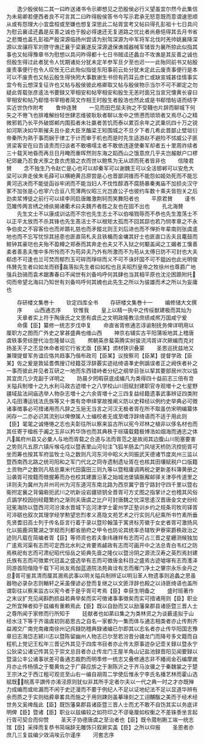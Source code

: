 <!-- { "loadSidebar": true } -->
　　逸少殷侯帖二其一曰昨送诸书令示卿想见之恐殷侯必行义望虽宜尔然今此集信为未易卿若便西者良不可言其二曰昨得殷侯答书今写示君承无怒意既而意谓速思顺从或有怨理大小宜盘桓或至嫌也想复深思此二帖胥宜考又帖曰得孔彭祖十七日具问为慰云襄迳还蠡是反善之诚也于殷必得速还无复道路之忧比者尚悬悒得其去月书省之悲慨也盖孔彭祖严殷深源临扬州尝请为别驾深源为中军将军北伐时羌帅姚襄降深源以龙骧将军刘啓守谯迁襄于梁襄遂反深源退保谯城器械军储皆为襄所掠此似指其事也又帖得豫章书为慰想以具问昨得都十七日书贼迳还蠡台不攻谯是其反善之诚也但殷生得过此者犹令人忧期诸处分犹未定羊参军旦夕至也迟一一此殆同前书又帖殷废责事便行也令人叹怅无已此殆似指徙东阳事前云处分犹未定此云废责事便行是本可以不废责也又帖云殷生得快罔大事数谢生书但有药耳云彦仁或缺宣城甚佳情事实宜今有云想深复征许也又帖与殷侯彼此格卿取又帖与殷侯物示当尔不可不卿定之勿疑此胥载张彦逺法书要録又宰相安和帖宰相安和殷生无恙时面兄当宣兄懐黄长睿曰宰相安和帖乃郗愔书宰相者简文作相王时殷生者殷浩也然此或是书郗愔帖语而结字实近世伪作附考
　　鲁仲连賛
　　一见而田巴屈夫驹之不受韈也片辞而聊城下何矢之不倦飞也排难解纷轻世肆志维彼耿耿者聊以发中之愤懑而琐琐者又焉尽心之精微邪若乃长平外破邯郸内围孤者未壮羸者苦饥而泰以累百余年之武乗坑四十万之锐如河斯决如华斯摧夫且仆妾大臣烹醢梁王矧围城之不旦夕下者几希此晋鄙止壁垣衍帝秦所为熟于事而娴于律工于计而审于机也而是时先生适游赵不避险不怵威公子匪贤梁客安在曰吾请责而归谈者不敢嗫嚅主者不敢依违遂使秦军却者五十里周祚续者三十载天地昏而再旦日月晻而重晖然则东海之蹈西山之饿意庶几乎夫岂赧献户口樛杞郊畿乃忍食犬豕之食衣虎狼之衣而世以鲍焦为无从颂而死者皆非也
　　信陵君賛
　　念不独生乃令赵亡是心也可以却秦军可以谢魏王可以全活邯郸可以安危大梁可以奔走侯朱毛薛可以横絶黄吕原尝是心也晋鄙洞锥而不能怨如姬効死而不能忘黄河迅决而不能徙函谷牢闭而不能当妇人不伐性醇酒不腐肠暴秦夷庙不加损炎汉守冢不加张是心也宰六合亘八荒薄两仪昭三光岂直公子也彼约车数十乘夫皆抱关之后劲卖浆博徒之前行可以续李同启唐雎激荆轲而笑舞阳者也
　　平原君賛
　　谨书范雎传两言绣之绮纨揭诸衢术曰夫魏齐者胜之友也在固不出也
　　孔北海賛
　　先生文士不以康成训诂而不宗也先生志士不以伯喈戮辱而不恭也先生澹荡士不以正平太放而不杀其锋也先生髙洁士不以根矩太孤而不回其踪也若乃悯孝章之不永争伯皮之不容客俭也而斧踬礼慈也而矛鏦北则王刘后进也而不惮折年辈南则张虞逺地也而不忘写忧悰其拯患也匪直简札夫且铁楯而金墉其好士也匪直口舌夫且鼍鼓而鲸钟其豪垲也夫殆不盈樽之郑泰而其奔走也夫又不入狱之何颙盖闻之工媚者工懻善柔者善恚夫惟中多所怜而不为苟异夫乃外有所激而不为苟从太傅日防不可封也大夫郗虑不可逢也兰可焚而郁烈玉可碎而琤琮而义不可不诛奸国不可不鉏凶也此光明俊伟賛先生者曰如龙而嵚磊落拟先生者曰如松也且夫昭烈皇帝之牧徐州也尊爵广地强兵劲骑而袁术踞夀春曰不闻世有刘备呜呼何其肆也当其相平原也沈沦困踬附托伺而帝望北海曰乃知世有刘备呜呼何其媿也此先生之所以为骏雄而术之所以为妄庸也







　　存研楼文集巻十
　　钦定四库全书
　　存研楼文集巻十一
　　编修储大文撰
　　序
　　山西通志序
　　钦惟我
　　皇上以精一执中之传绥猷建极而其灿为
　　天章者实上符于陶唐氏之文思有虞氏之文明政隆教洽庶绩咸熈万国咸宁爰
　　命儒【臣】纂修一统志岁戊申复
　　命直省胥修通志谆谕制抚务俾详明用以厘职方之图而广外史之掌甚盛典也维山西
　　神京右辅实古平阳蒲坂地其上稽唐虞轶事旁综歴代治忽隆替以迄
　　熈朝英彦蜚英腾实树骏流鸿胥详次厥编而克对扬圣天子之丕显休命者视它行省尤亟【臣某】谫材狭识叠蒙
　　圣恩巡抚兹地又兼理提督军务谊应恪共趋事乃偕布政司【臣某】议按察司【臣某】提督学政【臣某】佐之爰是敦延耆儁搜订经籍芟浮辞覈实迹祛绮语凖史例譌误者正之阙佚者补之一事而彼此并见者互研之一地而东西错峙者分纪之纲举目张以挈其要部居州次以恊其宜庶几少克副于详明之
　　防晨夕罔暇获底成编凡为类得四十益前志三倍有竒关隘兵制増十之九水利马政古迹増十之八学校山川田赋封建职官寺观増十之七星野疆域盐法祠庙选举人物杂志増十之六余胥増十之三四复益经籍遗事武事辨证四类附入屯田漕运钱法氏族等又十类有竒申绎掌故推阐义防以史释经以例约史举典必可徴诸事徴事必可措诸用而凡辞之玉巵无当言之河汉无极者胥在所不取虽仿宋明编纂体闲存一二亦必识其流别以俾僚属人士编校者无或至嗜浮辞绮语而不适于用此则【臣】毣毣之诚惓惓之志也夫彰往所以察来监古所以宪今邓林之植非以侈名材也而其任寄于楹栋于阗之玉非以矜华饰也而其典秩于琮璜载籍极博浩如烟海而通志之体凡属府州县又必彚人与地而胥载之合道与法而胥范之是故阅其边腹山川阨塞要害之势则凡五原六镇斥堠屯戍以暨表里山河句注飞狐羊肠孟门风塠天桥防汛控扼胥可坐而筹也按其军府监牧士马之数则凡河东河中昭义大同振武天德诸节度岚州三监以暨西南西北路之统司阳和之军门代北之冏寺遗制遗址胥在也核其田壤赋税户口版籍土贡物产之数则凡秸总粟米代田露田三则九等以暨租庸调两税之更新差科簿黄册之沿袭胥可按籍而徴握筹而办也校其建置沿革之始城池堡镇厫廨邮驿关津亭传道里之详则夫为冀州为并州司州为河东道河东南北路为西京冀宁晋宁路封守四千里以暨右衞拊定襄之背偏砦扼武川之吭新设岩疆锁钥全晋胥可方丈图之指掌计之也稽其风俗贞譌学校因创经籍繁约之渐则夫唐虞之比户可封唐魏之忧深思逺汉晋唐金文史纷纶冠冕海防以暨西河河汾涑水晋城下迄河津学士霍州学正塾训乡约之规条司牧司铎胥可淬砺也叙次其理学经学勲望忠烈孝义髙隐文苑艺术之行实则凡纪乘所书竹素所垂先贤耆旧高士列于传名臣言行着于录以暨珍翰藻于寓贤标芳徽于女史者胥可激扬风化以振鹿洞鵞湖之学规而刋都省册府之甲令也防论其统率丞辖牧尹寮寀爵秩政治之迹则凡载在简编者胥【臣】等师资也若夫象纬禨祥有志而可占三晋之星纒测候独加广逺焉河渠有志而可定西北水利之肯要焉鹾政有志而可画开中之法总青白韦红之防焉秩祀有志而可肃纪昭代恒岳之钜典先啬之隆仪以暨汾阴之源流汉寿之英烈焉封建氏族有志而可徴累代冠盖之盛选举有志而可徴唐金科目之盛焉古迹墟塜有志而濩泽同游首阳偕隐千载下可尚友焉伽蓝道院法苑眞诠有志而雁门净土之肇宗永乐金丹之总胥可鉴其清而厘其溷焉武事以明关隘兵制辨证以明沿革人物遗事则追蠡之思虽器物必录杂志则輶轩之采虽俚谚必登而复继之以文匪浮辞也殿之以诗匪绮语也盖所谓彰往以察来监古以宪今者于是乎胥可考焉【臣】幸获生明备之
　　盛时班著作之末议扩充见闻斟酌损益若典举矣而实可徴诸事事徴矣而实可措诸用则【臣】职业之所宜殚者抑于兹编有重赖焉此【臣】既以自励而又以励藩臬郡县诸臣暨三晋人士之尊所闻于家修而行所知于
　　廷献者也如苐曰集之为类林资之为谈薮逺拟于山经水注下等于齐谐虞初则曷思古之自名一家都为一集而体与通志相类者亦止传荆齐益湘交广南兖南雍南徐州记呉録防稽典録诸编已尔即其以志名者亦止传华阳国志豫章旧志海岱志颍川志以暨陈留幽州人物志已尔至若汾晋分疆龙门而降号多文籍而自程机上党记王松年三晋记外其见于四库书目者亦止传太原事迹杂记壶关録以暨永宁公狄梁公诸记传其见于崇文总目者亦止传龙门王屋羊角山记盐池録晋阳见闻要録以暨温公丰公诸事状差可备通志裁酌而明季修一统志又叠修通志非不繙阅金石编摩嵗月亦止传杨慎之于蜀黄佐之于广薛应旂之于淛陈沂之于齐马汝骥之于秦魏裳之于楚王宗沐之于西江粗可观览至山右一编自胡周二学使后惟永宁李氏名播艺林而霍山选赋既皖髙平譔传亦淆泾原则犹似非其所手定者尔夫以一代之典一时之才亦既殚力成编而或纰漏而不闲于史迂漫而不要于例纪人不足以证地纪法不足以显道华辨有余而质之于实则绌彛章畧具而施之于用则踈则虽摹瑑刻之工诩黼黻之美而于经术经世务又奚禆哉此【臣】既饬藩臬郡县诸臣暨三晋人士而尤不敢不自饬其实以务底详明俾【臣】暨诸【臣】职业以兹编较之如符印之不谬毫厘如权衡之不差铢黍坐言起行胥可契合而仰赞
　　圣天子协德唐虞之至治者也【臣】既令蒇剞劂工竢一统志馆【臣】采择而复恭书简端辞无雕饰只叙厥实盖【臣】之所以仰报
　　圣恩者亦庶几三复兹编少效涓埃云尔谨序
　　河套志序

